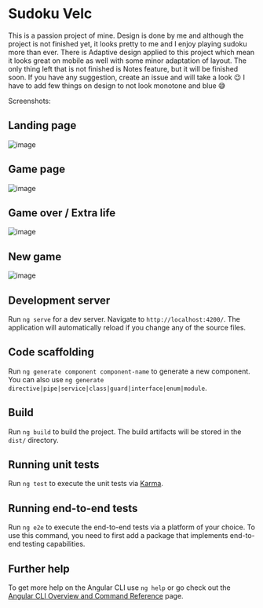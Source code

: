 # Sudoku Velc

This is a passion project of mine. Design is done by me and although the project is not finished yet, it looks pretty to me and I enjoy playing sudoku more than ever.
There is Adaptive design applied to this project which mean it looks great on mobile as well with some minor adaptation of layout.
The only thing left that is not finished is Notes feature, but it will be finished soon. 
If you have any suggestion, create an issue and will take a look 😉
I have to add few things on design to not look monotone and blue 😅

Screenshots: 
## Landing page
![image](https://user-images.githubusercontent.com/32494609/231204673-309c5d81-d76f-4e0a-b1ce-26cc23767c15.png)
## Game page
![image](https://user-images.githubusercontent.com/32494609/231204910-3903b14c-4979-4cf2-b381-75f3b76f982f.png)
## Game over / Extra life
![image](https://user-images.githubusercontent.com/32494609/231205049-39c93b53-4cd1-4f03-8f66-f1e505014320.png)
## New game
![image](https://user-images.githubusercontent.com/32494609/231205220-e817c42a-4ee2-43ff-8bac-0ec11e61a0f6.png)


## Development server

Run `ng serve` for a dev server. Navigate to `http://localhost:4200/`. The application will automatically reload if you change any of the source files.

## Code scaffolding

Run `ng generate component component-name` to generate a new component. You can also use `ng generate directive|pipe|service|class|guard|interface|enum|module`.

## Build

Run `ng build` to build the project. The build artifacts will be stored in the `dist/` directory.

## Running unit tests

Run `ng test` to execute the unit tests via [Karma](https://karma-runner.github.io).

## Running end-to-end tests

Run `ng e2e` to execute the end-to-end tests via a platform of your choice. To use this command, you need to first add a package that implements end-to-end testing capabilities.

## Further help

To get more help on the Angular CLI use `ng help` or go check out the [Angular CLI Overview and Command Reference](https://angular.io/cli) page.
